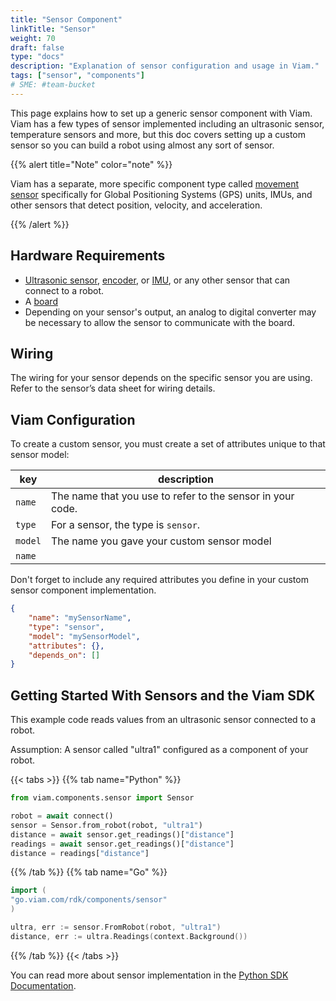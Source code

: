 ```yaml
---
title: "Sensor Component"
linkTitle: "Sensor"
weight: 70
draft: false
type: "docs"
description: "Explanation of sensor configuration and usage in Viam."
tags: ["sensor", "components"]
# SME: #team-bucket
---
```

This page explains how to set up a generic sensor component with Viam.
Viam has a few types of sensor implemented including an ultrasonic sensor, temperature sensors and more, but this doc covers setting up a custom sensor so you can build a robot using almost any sort of sensor.

{{% alert title="Note" color="note" %}}

Viam has a separate, more specific component type called [movement sensor](/components/movement-sensor/) specifically for Global Positioning Systems (GPS) units, IMUs, and other sensors that detect position, velocity, and acceleration.

{{% /alert %}}

## Hardware Requirements

* [Ultrasonic sensor](/components/ultrasonic-sensor/), [encoder](/components/encoder/), or [IMU](/components/imu/), or any other sensor that can connect to a robot.
* A [board](/components/board/)
* Depending on your sensor's output, an analog to digital converter may be necessary to allow the sensor to communicate with the board.

## Wiring

The wiring for your sensor depends on the specific sensor you are using. Refer to the sensor’s data sheet for wiring details.

## Viam Configuration

To create a custom sensor, you must create a set of attributes unique to that sensor model:

| key | description |
| --- | ------------ |
| `name` |  The name that you use to refer to the sensor in your code. |
| `type` |  For a sensor, the type is `sensor`. |
| `model` |  The name you gave your custom sensor model |
| `name` |

Don't forget to include any required attributes you define in your custom sensor component implementation.

``` json
{
    "name": "mySensorName",
    "type": "sensor",
    "model": "mySensorModel",
    "attributes": {},
    "depends_on": []
}
```

## Getting Started With Sensors and the Viam SDK

This example code reads values from an ultrasonic sensor connected to a robot.

Assumption: A sensor called "ultra1" configured as a component of your robot.

{{< tabs >}}
{{% tab name="Python" %}}

```python
from viam.components.sensor import Sensor

robot = await connect()
sensor = Sensor.from_robot(robot, "ultra1")
distance = await sensor.get_readings()["distance"]
readings = await sensor.get_readings()["distance"]
distance = readings["distance"]
```

{{% /tab %}}
{{% tab name="Go" %}}

```go
import (
"go.viam.com/rdk/components/sensor"
)

ultra, err := sensor.FromRobot(robot, "ultra1")
distance, err := ultra.Readings(context.Background())
```

{{% /tab %}}
{{< /tabs >}}

You can read more about sensor implementation in the [Python SDK Documentation](https://python.viam.dev/autoapi/viam/components/sensor/index.html).
